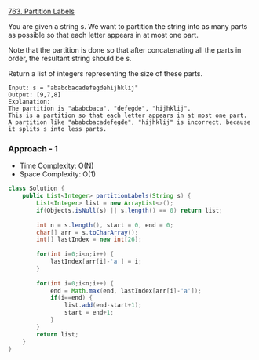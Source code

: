 
[763. Partition Labels](https://leetcode.com/problems/partition-labels/)

You are given a string s. We want to partition the string into as many parts as possible so that each letter appears in at most one part.

Note that the partition is done so that after concatenating all the parts in order, the resultant string should be s.

Return a list of integers representing the size of these parts.

```text
Input: s = "ababcbacadefegdehijhklij"
Output: [9,7,8]
Explanation:
The partition is "ababcbaca", "defegde", "hijhklij".
This is a partition so that each letter appears in at most one part.
A partition like "ababcbacadefegde", "hijhklij" is incorrect, because it splits s into less parts.
```

### Approach - 1

- Time Complexity: O(N)
- Space Complexity: O(1)

```java
class Solution {
    public List<Integer> partitionLabels(String s) {
        List<Integer> list = new ArrayList<>();
        if(Objects.isNull(s) || s.length() == 0) return list;
        
        int n = s.length(), start = 0, end = 0;
        char[] arr = s.toCharArray();
        int[] lastIndex = new int[26];
        
        for(int i=0;i<n;i++) {
            lastIndex[arr[i]-'a'] = i;
        }
        
        for(int i=0;i<n;i++) {
            end = Math.max(end, lastIndex[arr[i]-'a']);
            if(i==end) {
                list.add(end-start+1);
                start = end+1;
            }
        }
        return list;
    }
}
```